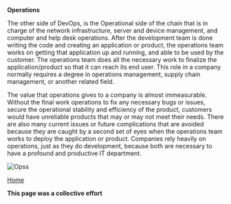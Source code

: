 **Operations**

The other side of DevOps, is the Operational side of the chain that is in charge of the network infrastructure, server and device management, and computer and help desk operations. After the development team is done writing the code and creating an application or product, the operations team works on getting that application up and running, and able to be used by the customer. The operations team does all the necessary work to finalize the application/product so that it can reach its end user. This role in a company normally requires a degree in operations management, supply chain management, or another related field. 

The value that operations gives to a company is almost immeasurable. Without the final work operations to fix any necessary bugs or issues, secure the operational stability and efficiency of the product, customers would have unreliable products that may or may not meet their needs. There are also many current issues or future complications that are avoided because they are caught by a second set of eyes when the operations team works to deploy the application or product. Companies rely heavily on operations, just as they do development, because both are necessary to have a profound and productive IT department.

![Opss](https://leankit.com//uploads/images/general/_ogShare/How-to-Define-IT-Operations.jpg)

[Home](index.md)

**This page was a collective effort**
